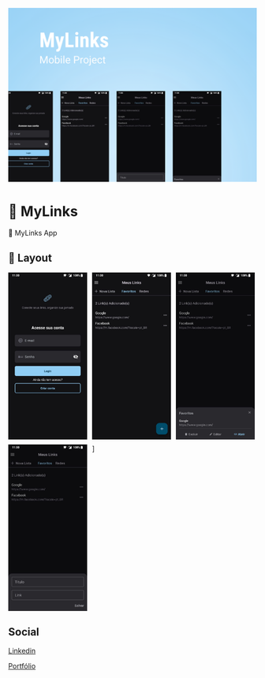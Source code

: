 ![thumbnail](https://github.com/IagoAntunes/MyLinks/blob/main/banner_github_my_links.png)

# :link: MyLinks

:link: MyLinks App

## 🎨 Layout

<div style="display: flex; flex-wrap: wrap; gap: 10px;">
  <img src="https://github.com/IagoAntunes/MyLinks/blob/main/app_login_my_links.jpeg" style="width: 160px;" alt="Login">
    <img src="https://github.com/IagoAntunes/MyLinks/blob/main/app_home_my_links.jpeg" style="width: 160px;" alt="Home">
    <img src="https://github.com/IagoAntunes/MyLinks/blob/main/app_detail_my_links.jpeg" style="width: 160px;" alt="Home">
    <img src="https://github.com/IagoAntunes/MyLinks/blob/main/app_new_link_my_links.jpeg" style="width: 160px;" alt="ProductDetail">
]</div>

## Social
[Linkedin](https://www.linkedin.com/in/iagoaferreira/)

[Portfólio](https://iagoferreira.web.app/)

